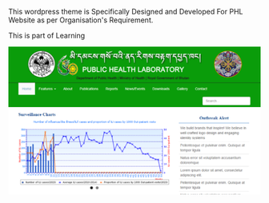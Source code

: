 This wordpress theme is 
Specifically Designed and Developed For PHL Website as per Organisation's Requirement.

This is part of Learning

![Screenshot Pic](https://github.com/govindaghr/PHLS/blob/main/screenshot.PNG?raw=true)
